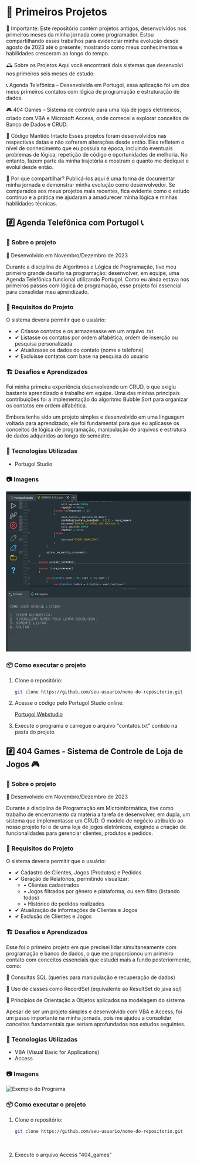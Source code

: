 # 📜 Primeiros Projetos

🚀 Importante: Este repositório contém projetos antigos, desenvolvidos nos primeiros meses da minha jornada como programador. Estou compartilhando esses trabalhos para evidenciar minha evolução desde agosto de 2023 até o presente, mostrando como meus conhecimentos e habilidades cresceram ao longo do tempo.

🕰️ Sobre os Projetos
Aqui você encontrará dois sistemas que desenvolvi nos primeiros seis meses de estudo:

📞 Agenda Telefônica – Desenvolvida em Portugol, essa aplicação foi um dos meus primeiros contatos com lógica de programação e estruturação de dados.

🎮 404 Games – Sistema de controle para uma loja de jogos eletrônicos, criado com VBA e Microsoft Access, onde comecei a explorar conceitos de Banco de Dados e CRUD.

📝 Código Mantido Intacto
Esses projetos foram desenvolvidos nas respectivas datas e não sofreram alterações desde então. Eles refletem o nível de conhecimento que eu possuía na época, incluindo eventuais problemas de lógica, repetição de código e oportunidades de melhoria. No entanto, fazem parte da minha trajetória e mostram o quanto me dediquei e evoluí desde então.

👀 Por que compartilhar?
Publicá-los aqui é uma forma de documentar minha jornada e demonstrar minha evolução como desenvolvedor. Se comparados aos meus projetos mais recentes, fica evidente como o estudo contínuo e a prática me ajudaram a amadurecer minha lógica e minhas habilidades técnicas.

## #️⃣ Agenda Telefônica com Portugol 📞


### 📝 Sobre o projeto  
📅 Desenvolvido em Novembro/Dezembro de 2023
 
Durante a disciplina de Algoritmos e Lógica de Programação, tive meu primeiro grande desafio na programação: desenvolver, em equipe, uma Agenda Telefônica funcional utilizando Portugol. Como eu ainda estava nos primeiros passos com lógica de programação, esse projeto foi essencial para consolidar meu aprendizado.


### 🔨 Requisitos do Projeto
O sistema deveria permitir que o usuário:
- ✔ Criasse contatos e os armazenasse em um arquivo .txt
- ✔ Listasse os contatos por ordem alfabética, ordem de inserção ou pesquisa personalizada
- ✔ Atualizasse os dados do contato (nome e telefone)
- ✔ Excluísse contatos com base na pesquisa do usuário

### 🏗️ Desafios e Aprendizados  
Foi minha primeira experiência desenvolvendo um CRUD, o que exigiu bastante aprendizado e trabalho em equipe. Uma das minhas principais contribuições foi a implementação do algoritmo Bubble Sort para organizar os contatos em ordem alfabética.

Embora tenha sido um projeto simples e desenvolvido em uma linguagem voltada para aprendizado, ele foi fundamental para que eu aplicasse os conceitos de lógica de programação, manipulação de arquivos e estrutura de dados adquiridos ao longo do semestre. 

### 📂 Tecnologias Utilizadas  
- Portugol Studio

### 📷 Imagens
![Exemplo do Programa](agenda_telefonica/agenda_portugol.jpeg)

### 📦 Como executar o projeto  
1. Clone o repositório:  
   ```bash
   git clone https://github.com/seu-usuario/nome-do-repositorio.git

2. Acesse o código pelo Portugol Studio online:
    
    [Portugol Webstudio](https://portugol.dev/)
    
3. Execute o programa e carregue o arquivo "contatos.txt" contido na pasta do projeto


## #️⃣ 404 Games - Sistema de Controle de Loja de Jogos 🎮


### 📝 Sobre o projeto  
📅 Desenvolvido em Novembro/Dezembro de 2023
 
Durante a disciplina de Programação em Microinformática, tive como trabalho de encerramento da matéria a tarefa de desenvolver, em dupla, um sistema que implementasse um CRUD. O modelo de negócio atribuído ao nosso projeto foi o de uma loja de jogos eletrônicos, exigindo a criação de funcionalidades para gerenciar clientes, produtos e pedidos.


### 🔨 Requisitos do Projeto
O sistema deveria permitir que o usuário:
- ✔ Cadastro de Clientes, Jogos (Produtos) e Pedidos
- ✔ Geração de Relatórios, permitindo visualizar:
  - • Clientes cadastrados
  - • Jogos filtrados por gênero e plataforma, ou sem filtro (listando todos)
  - • Histórico de pedidos realizados
- ✔ Atualização de informações de Clientes e Jogos
- ✔ Exclusão de Clientes e Jogos


### 🏗️ Desafios e Aprendizados  
Esse foi o primeiro projeto em que precisei lidar simultaneamente com programação e banco de dados, o que me proporcionou um primeiro contato com conceitos essenciais que estudei mais a fundo posteriormente, como:

📌 Consultas SQL (queries para manipulação e recuperação de dados)

📌 Uso de classes como RecordSet (equivalente ao ResultSet do java.sql)

📌 Princípios de Orientação a Objetos aplicados na modelagem do sistema

Apesar de ser um projeto simples e desenvolvido com VBA e Access, foi um passo importante na minha jornada, pois me ajudou a consolidar conceitos fundamentais que seriam aprofundados nos estudos seguintes.

### 📂 Tecnologias Utilizadas  
- VBA (Visual Basic for Applications)
- Access

### 📷 Imagens
![Exemplo do Programa](404_games/exemplo_sistema.jpeg)

### 📦 Como executar o projeto  
1. Clone o repositório:  
   ```bash
   git clone https://github.com/seu-usuario/nome-do-repositorio.git
    
    
2. Execute o arquivo Access "404_games"



